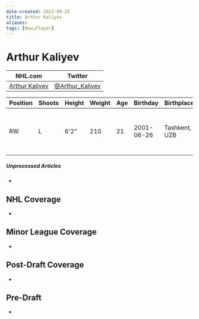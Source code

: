 ```yaml
---
date-created: 2022-09-25
title: Arthur Kaliyev
aliases: 
tags: [New,Player]
---
```


# Arthur Kaliyev

NHL.com | Twitter
-|-
[Arthur Kaliyev](https://www.nhl.com/player/arthur-kaliyev-8481560) | [@Arthur_Kaliyev](https://twitter.com/Arthur_Kaliyev)

Position | Shoots | Height | Weight | Age | Birthday | Birthplace | Draft
-|-|-|-|-|-|-|-
RW | L | 6'2" | 210 | 21 | 2001-06-26 | Tashkent, UZB | 2019 LAK, 2nd rd, 2nd pk (33rd overall)

##### Unprocessed Articles
- 

## NHL  Coverage
- 


## Minor League Coverage
- 


## Post-Draft Coverage
- 


## Pre-Draft
- 